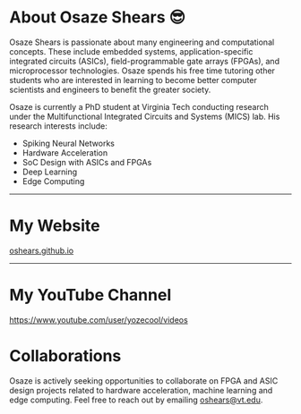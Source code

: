 # About Osaze Shears 😎

Osaze Shears is passionate about many engineering and computational concepts. These include embedded systems, application-specific integrated circuits (ASICs), field-programmable gate arrays (FPGAs), and microprocessor technologies. Osaze spends his free time tutoring other students who are interested in learning to become better computer scientists and engineers to benefit the greater society.

Osaze is currently a PhD student at Virginia Tech conducting research under the Multifunctional Integrated Circuits and Systems (MICS) lab. His research interests include:

- Spiking Neural Networks
- Hardware Acceleration
- SoC Design with ASICs and FPGAs
- Deep Learning
- Edge Computing

-------

# My Website
[oshears.github.io](https://oshears.github.io)

-------

# My YouTube Channel
https://www.youtube.com/user/yozecool/videos

# Collaborations
Osaze is actively seeking opportunities to collaborate on FPGA and ASIC design projects related to hardware acceleration, machine learning and edge computing. Feel free to reach out by emailing oshears@vt.edu.
